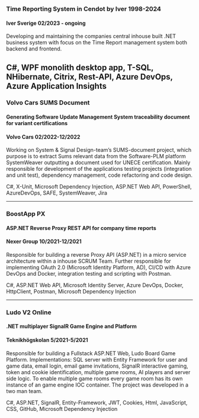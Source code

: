 ### Time Reporting System in Cendot by Iver 1998-2024
#### Iver Sverige 02/2023 - ongoing

Developing and maintaining the companies central inhouse built .NET business system with focus on the Time Report management system both backend and frontend.

C#, WPF monolith desktop app, T-SQL, NHibernate, Citrix, Rest-API, Azure DevOps, Azure Application Insights
---

### Volvo Cars SUMS Document

#### Generating Software Update Management System traceability document for variant certifications

#### Volvo Cars 02/2022-12/2022

Working on System & Signal Design-team’s SUMS-document project, which purpose is to extract Sums relevant data from the Software-PLM platform SystemWeaver outputting a document used for UNECE certification. Mainly responsible for development of the applications testing projects (integration and unit test), dependency management, code refactoring and code design.

C#, X-Unit, Microsoft Dependency Injection, ASP.NET Web API, PowerShell, AzureDevOps, SAFE, SystemWeaver, Jira

---

### BoostApp PX

#### ASP.NET Reverse Proxy REST API for company time reports

#### Nexer Group 10/2021-12/2021

Responsible for building a reverse Proxy API (ASP.NET) in a micro service architecture within a inhouse SCRUM Team. Further responsible for implementing OAuth 2.0 (Microsoft Identity Platform, AD), CI/CD with Azure DevOps and Docker, integration testing and scripting with Postman.

C#, ASP.NET Web API, Microsoft Identity Server, Azure DevOps, Docker, HttpClient, Postman, Microsoft Dependency Injection

---

### Ludo V2 Online
#### .NET multiplayer SignalR Game Engine and Platform

#### Teknikhögskolan 5/2021-5/2021

Responsible for building a Fullstack ASP.NET Web, Ludo Board Game Platform. Implementations: SQL server with Entity Framework for user and game data, email login, email game invitations, SignalR interactive gaming, token and cookie identification, multiple game rooms, AI players and server side logic. To enable multiple game rooms every game room has its own instance of an game engine IOC container. The project was developed in a two man team.

C#, ASP.NET, SignalR, Entity-Framework, JWT, Cookies, Html, JavaScript, CSS, GitHub, Microsoft Dependency Injection
